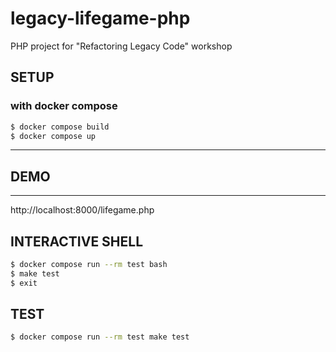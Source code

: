 legacy-lifegame-php
=======================================

PHP project for "Refactoring Legacy Code" workshop


SETUP
---------------------------------------

### with docker compose

```sh
$ docker compose build
$ docker compose up
```
****
DEMO
---------------------------------------
****
http://localhost:8000/lifegame.php


INTERACTIVE SHELL
---------------------------------------

```sh
$ docker compose run --rm test bash
$ make test
$ exit
```

TEST
---------------------------------------

```sh
$ docker compose run --rm test make test
```
